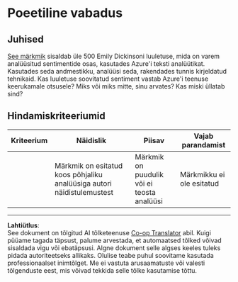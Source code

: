 <!--
CO_OP_TRANSLATOR_METADATA:
{
  "original_hash": "9d2a734deb904caff310d1a999c6bd7a",
  "translation_date": "2025-10-11T11:39:32+00:00",
  "source_file": "6-NLP/3-Translation-Sentiment/assignment.md",
  "language_code": "et"
}
-->
# Poeetiline vabadus

## Juhised

[See märkmik](https://www.kaggle.com/jenlooper/emily-dickinson-word-frequency) sisaldab üle 500 Emily Dickinsoni luuletuse, mida on varem analüüsitud sentimentide osas, kasutades Azure'i teksti analüütikat. Kasutades seda andmestikku, analüüsi seda, rakendades tunnis kirjeldatud tehnikaid. Kas luuletuse soovitatud sentiment vastab Azure'i teenuse keerukamale otsusele? Miks või miks mitte, sinu arvates? Kas miski üllatab sind?

## Hindamiskriteeriumid

| Kriteerium | Näidislik                                                                  | Piisav                                                 | Vajab parandamist        |
| ---------- | -------------------------------------------------------------------------- | ----------------------------------------------------- | ------------------------ |
|            | Märkmik on esitatud koos põhjaliku analüüsiga autori näidistulemustest      | Märkmik on puudulik või ei teosta analüüsi            | Märkmikku ei ole esitatud |

---

**Lahtiütlus**:  
See dokument on tõlgitud AI tõlketeenuse [Co-op Translator](https://github.com/Azure/co-op-translator) abil. Kuigi püüame tagada täpsust, palume arvestada, et automaatsed tõlked võivad sisaldada vigu või ebatäpsusi. Algne dokument selle algses keeles tuleks pidada autoriteetseks allikaks. Olulise teabe puhul soovitame kasutada professionaalset inimtõlget. Me ei vastuta arusaamatuste või valesti tõlgenduste eest, mis võivad tekkida selle tõlke kasutamise tõttu.